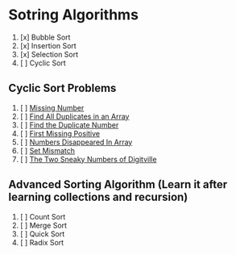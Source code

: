 # Sotring Algorithms

01. [x] Bubble Sort
02. [x] Insertion Sort
03. [x] Selection Sort
04. [ ] Cyclic Sort

## Cyclic Sort Problems

01. [ ] [Missing Number](https://leetcode.com/problems/missing-number/)
02. [ ] [Find All Duplicates in an Array](https://leetcode.com/problems/find-all-duplicates-in-an-array/description/)
03. [ ] [Find the Duplicate Number](https://leetcode.com/problems/find-the-duplicate-number/)
04. [ ] [First Missing Positive](https://leetcode.com/problems/first-missing-positive/description/)
05. [ ] [Numbers Disappeared In Array](https://leetcode.com/problems/find-all-numbers-disappeared-in-an-array/)
06. [ ] [Set Mismatch](https://leetcode.com/problems/set-mismatch/description/)
07. [ ] [The Two Sneaky Numbers of Digitville](https://leetcode.com/problems/the-two-sneaky-numbers-of-digitville/)


## Advanced Sorting Algorithm (Learn it after learning collections and recursion)

01. [ ] Count Sort
02. [ ] Merge Sort
03. [ ] Quick Sort
04. [ ] Radix Sort
